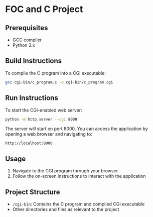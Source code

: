 # FOC and C Project

## Prerequisites

- GCC compiler
- Python 3.x

## Build Instructions

To compile the C program into a CGI executable:

```bash
gcc cgi-bin/c_program.c -o cgi-bin/c_program.cgi
```

## Run Instructions

To start the CGI-enabled web server:

```bash
python -m http.server --cgi 8000
```

The server will start on port 8000. You can access the application by opening a web browser and navigating to:

```
http://localhost:8000
```

## Usage

1. Navigate to the CGI program through your browser
2. Follow the on-screen instructions to interact with the application

## Project Structure

- `/cgi-bin`: Contains the C program and compiled CGI executable
- Other directories and files as relevant to the project
